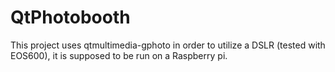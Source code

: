 # QtPhotobooth
This project uses qtmultimedia-gphoto in order to utilize a DSLR (tested with EOS600), it is supposed to be run on a Raspberry pi.
